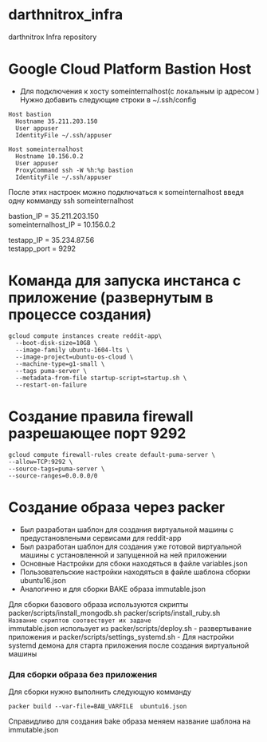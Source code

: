 # darthnitrox_infra
darthnitrox Infra repository

# Google Cloud Platform Bastion Host 

- Для подключения к хосту someinternalhost(с локальным ip адресом )  
Нужно добавить следующие строки в ~/.ssh/config  

```
Host bastion
  Hostname 35.211.203.150
  User appuser
  IdentityFile ~/.ssh/appuser

Host someinternalhost
  Hostname 10.156.0.2
  User appuser
  ProxyCommand ssh -W %h:%p bastion
  IdentityFile ~/.ssh/appuser

```
После этих настроек можно подключаться к someinternalhost введя одну комманду ssh someinternalhost

bastion_IP = 35.211.203.150  
someinternalhost_IP = 10.156.0.2  

testapp_IP = 35.234.87.56  
testapp_port = 9292  

# Команда для запуска инстанса с приложение (развернутым в процессе создания)
```
gcloud compute instances create reddit-app\ 
  --boot-disk-size=10GB \ 
  --image-family ubuntu-1604-lts \ 
  --image-project=ubuntu-os-cloud \ 
  --machine-type=g1-small \ 
  --tags puma-server \
  --metadata-from-file startup-script=startup.sh \ 
  --restart-on-failure
```

# Создание правила firewall разрешающее порт 9292
```
gcloud compute firewall-rules create default-puma-server \
--allow=TCP:9292 \
--source-tags=puma-server \
--source-ranges=0.0.0.0/0
```
    
# Создание образа через packer  
- Был разработан шаблон для создания виртуальной машины с предустановлеными сервисами для reddit-app
- Был разработан шаблон для создания уже готовой виртуальной машины с установленной и запущенной на ней приложении  
- Основные Настройки для сбоки находяться в файле variables.json  
- Пользовательские настройки находяться в файле шаблона сборки ubuntu16.json   
- Аналогично и для сборки BAKE образа immutable.json  

Для сборки базового образа используются скрипты packer/scripts/install_mongodb.sh packer/scripts/install_ruby.sh  
`Название скриптов соотвествует их задаче`  
immutable.json использует из packer/scripts/deploy.sh - развертывание приложения и packer/scripts/settings_systemd.sh - Для настройки systemd демона для старта приложения после создания виртуальной машины

### Для сборки образа без приложения
Для сборки нужно выполнить следующую комманду
```
packer build --var-file=ВАШ_VARFILE  ubuntu16.json
```
Справидливо для создания bake образа меняем название шаблона на immutable.json